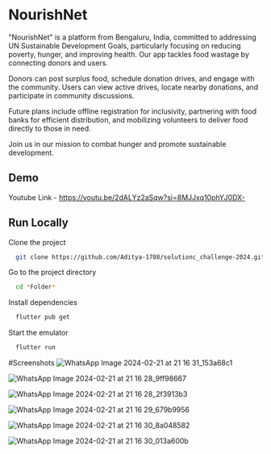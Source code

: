 
# NourishNet

"NourishNet" is a platform from Bengaluru, India, committed to addressing UN Sustainable Development Goals, particularly focusing on reducing poverty, hunger, and improving health. Our app tackles food wastage by connecting donors and users.

Donors can post surplus food, schedule donation drives, and engage with the community. Users can view active drives, locate nearby donations, and participate in community discussions.

Future plans include offline registration for inclusivity, partnering with food banks for efficient distribution, and mobilizing volunteers to deliver food directly to those in need.

Join us in our mission to combat hunger and promote sustainable development.

## Demo
Youtube Link - https://youtu.be/2dALYz2aSqw?si=8MJJxq10phYJ0DX-


## Run Locally

Clone the project

```bash
  git clone https://github.com/Aditya-1708/solutionc_challenge-2024.git
```

Go to the project directory

```bash
  cd *Folder*
```

Install dependencies

```bash
  flutter pub get
```

Start the emulator

```bash
  flutter run
```
#Screenshots
![WhatsApp Image 2024-02-21 at 21 16 31_153a68c1](https://github.com/Aditya-1708/solutionc_challenge-2024/assets/112653399/fb8cf647-47a6-4a34-a5e4-57d0ebb2feb9)

![WhatsApp Image 2024-02-21 at 21 16 28_9ff98667](https://github.com/Aditya-1708/solutionc_challenge-2024/assets/112653399/e967bc19-44a5-4f9a-9f0e-aa62ce46e661)

![WhatsApp Image 2024-02-21 at 21 16 28_2f3913b3](https://github.com/Aditya-1708/solutionc_challenge-2024/assets/112653399/25d9d642-6dc2-454f-a1d5-43d67cea9b34)

![WhatsApp Image 2024-02-21 at 21 16 29_679b9956](https://github.com/Aditya-1708/solutionc_challenge-2024/assets/112653399/b99baef7-777f-40bb-bd8a-432e00bbf11e)

![WhatsApp Image 2024-02-21 at 21 16 30_8a048582](https://github.com/Aditya-1708/solutionc_challenge-2024/assets/112653399/ea8055f3-62d2-49fb-9626-3dd88d07cec5)

![WhatsApp Image 2024-02-21 at 21 16 30_013a600b](https://github.com/Aditya-1708/solutionc_challenge-2024/assets/112653399/630dd84e-d674-46d8-8aea-8cb2ac7e3668)






